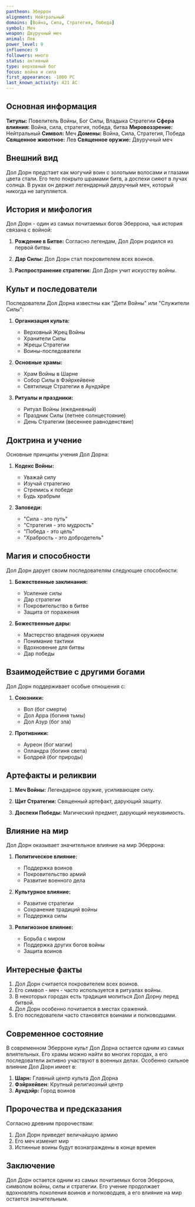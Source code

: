 ```yaml
---
pantheon: Эберрон
alignment: Нейтральный
domains: [Война, Сила, Стратегия, Победа]
symbol: Меч
weapon: Двуручный меч
animal: Лев
power_level: 9
influence: 9
followers: много
status: активный
type: верховный бог
focus: война и сила
first_appearance: -1000 PC
last_known_activity: 421 AC
---
```


## Основная информация

**Титулы:** Повелитель Войны, Бог Силы, Владыка Стратегии
**Сфера влияния:** Война, сила, стратегия, победа, битва
**Мировоззрение:** Нейтральный
**Символ:** Меч
**Домены:** Война, Сила, Стратегия, Победа
**Священное животное:** Лев
**Священное оружие:** Двуручный меч

## Внешний вид

Дол Дорн предстает как могучий воин с золотыми волосами и глазами цвета стали. Его тело покрыто шрамами битв, а доспехи сияют в лучах солнца. В руках он держит легендарный двуручный меч, который никогда не затупляется.

## История и мифология

Дол Дорн - один из самых почитаемых богов Эберрона, чья история связана с войной:

1. **Рождение в Битве:** Согласно легендам, Дол Дорн родился из первой битвы.

2. **Дар Силы:** Дол Дорн стал покровителем всех воинов.

3. **Распространение стратегии:** Дол Дорн учит искусству войны.

## Культ и последователи

Последователи Дол Дорна известны как "Дети Войны" или "Служители Силы":

1. **Организация культа:**

   - Верховный Жрец Войны
   - Хранители Силы
   - Жрецы Стратегии
   - Воины-последователи

2. **Основные храмы:**

   - Храм Войны в Шарне
   - Собор Силы в Фэйрхейвене
   - Святилище Стратегии в Аундэйре

3. **Ритуалы и праздники:**
   - Ритуал Войны (ежедневный)
   - Праздник Силы (летнее солнцестояние)
   - День Стратегии (весеннее равноденствие)

## Доктрина и учение

Основные принципы учения Дол Дорна:

1. **Кодекс Войны:**

   - Уважай силу
   - Изучай стратегию
   - Стремись к победе
   - Будь храбрым

2. **Заповеди:**
   - "Сила - это путь"
   - "Стратегия - это мудрость"
   - "Победа - это цель"
   - "Храбрость - это добродетель"

## Магия и способности

Дол Дорн дарует своим последователям следующие способности:

1. **Божественные заклинания:**

   - Усиление силы
   - Дар стратегии
   - Покровительство в битве
   - Защита от поражения

2. **Божественные дары:**
   - Мастерство владения оружием
   - Понимание тактики
   - Вдохновение для битвы
   - Дар победы

## Взаимодействие с другими богами

Дол Дорн поддерживает особые отношения с:

1. **Союзники:**

   - Вол (бог смерти)
   - Дол Арра (богиня тьмы)
   - Дол Азур (бог зла)

2. **Противники:**
   - Ауреон (бог магии)
   - Олландра (богиня света)
   - Болдрей (бог природы)

## Артефакты и реликвии

1. **Меч Войны:** Легендарное оружие, усиливающее силу.

2. **Щит Стратегии:** Священный артефакт, дарующий защиту.

3. **Доспехи Победы:** Магический предмет, дарующий неуязвимость.

## Влияние на мир

Дол Дорн оказывает значительное влияние на мир Эберрона:

1. **Политическое влияние:**

   - Поддержка воинов
   - Покровительство армий
   - Развитие военного дела

2. **Культурное влияние:**

   - Развитие стратегии
   - Сохранение традиций войны
   - Поддержка силы

3. **Религиозное влияние:**
   - Борьба с миром
   - Поддержка других богов войны
   - Защита воинов

## Интересные факты

1. Дол Дорн считается покровителем всех воинов.
2. Его символ - меч - часто используется в ритуалах войны.
3. В некоторых городах есть традиция молиться Дол Дорну перед битвой.
4. Дол Дорн особенно почитается в местах сражений.
5. Его последователи часто становятся воинами и полководцами.

## Современное состояние

В современном Эберроне культ Дол Дорна остается одним из самых влиятельных. Его храмы можно найти во многих городах, а его последователи активно участвуют в военных делах. Особенно сильное влияние Дол Дорн имеет в:

1. **Шарн:** Главный центр культа Дол Дорна
2. **Фэйрхейвен:** Крупный религиозный центр
3. **Аундэйр:** Город воинов

## Пророчества и предсказания

Согласно древним пророчествам:

1. Дол Дорн приведет величайшую армию
2. Его меч изменит мир
3. Истинные воины будут вознаграждены в конце времен

## Заключение

Дол Дорн остается одним из самых почитаемых богов Эберрона, символом войны, силы и стратегии. Его учение продолжает вдохновлять поколения воинов и полководцев, а его влияние на мир остается значительным.
